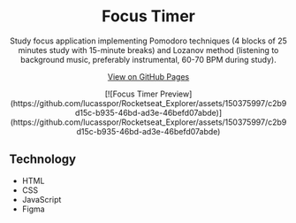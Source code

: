 <h1 align="center">Focus Timer</h1>

<p align="center">Study focus application implementing Pomodoro techniques (4 blocks of 25 minutes study with 15-minute breaks) and Lozanov method (listening to background music, preferably instrumental, 60-70 BPM during study).</p>

<p align="center">
  <a href="https://lucasspor.github.io/Rocketseat_Explorer/Javascript/Avançando/Focus_Timer" target="_blank">View on GitHub Pages</a>
</p>

<p align="center">
  [![Focus Timer Preview](https://github.com/lucasspor/Rocketseat_Explorer/assets/150375997/c2b9d15c-b935-46bd-ad3e-46befd07abde)](https://github.com/lucasspor/Rocketseat_Explorer/assets/150375997/c2b9d15c-b935-46bd-ad3e-46befd07abde)
</p>

## Technology

- HTML
- CSS
- JavaScript
- Figma